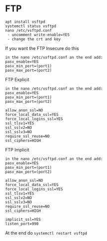 # FTP
```
apt install vsftpd
systemctl status vsftpd
nano /etc/vsftpd.conf
 - uncomment write-enable=YES
 - change the crt and key
```
If you want the FTP Insecure do this
```
in the nano /etc/vsftpd.conf an the end add:
pasv_enable=YES
pasv_min_port=(port1)
pasv_max_port=(port2)
```
FTP Explicit
```
in the nano /etc/vsftpd.conf an the end add:
pasv_enable=YES
pasv_min_port=(port1)
pasv_max_port=(port2)

allow_anon_ssl=NO
force_local_data_ssl=YES
force_local_logins_ssl=YES
ssl_tlsv1=YES
ssl_sslv2=NO
ssl_sslv3=NO
require_ssl_reuse=NO
ssl_ciphers=HIGH
```
FTP Implicit
```
in the nano /etc/vsftpd.conf an the end add:
pasv_enable=YES
pasv_min_port=(port1)
pasv_max_port=(port2)

allow_anon_ssl=NO
force_local_data_ssl=YES
force_local_logins_ssl=YES
ssl_tlsv1=YES
ssl_sslv2=NO
ssl_sslv3=NO
require_ssl_reuse=NO
ssl_ciphers=HIGH

implicit_ssl=YES
listen_port=990
```
At the end do 
`systemctl restart vsftpd`
